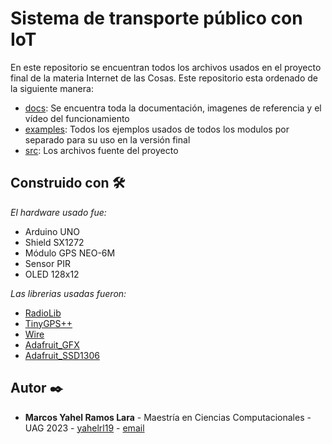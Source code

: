 # Sistema de transporte público con IoT

En este repositorio se encuentran todos los archivos usados en el proyecto final de la materia Internet de las Cosas. Este repositorio esta ordenado de la siguiente manera:
* [docs](https://github.com/yahelrl19/PublicTransportationIoT/tree/7934a1b3b293206fce615c67af403a0525dacc00/docs): Se encuentra toda la documentación, imagenes de referencia y el vídeo del funcionamiento
* [examples](https://github.com/yahelrl19/PublicTransportationIoT/tree/7934a1b3b293206fce615c67af403a0525dacc00/examples): Todos los ejemplos usados de todos los modulos por separado para su uso en la versión final
* [src](https://github.com/yahelrl19/PublicTransportationIoT/tree/7934a1b3b293206fce615c67af403a0525dacc00/src): Los archivos fuente del proyecto

## Construido con 🛠️

_El hardware usado fue:_

* Arduino UNO
* Shield SX1272
* Módulo GPS NEO-6M
* Sensor PIR
* OLED 128x12

_Las librerias usadas fueron:_

* [RadioLib](https://github.com/jgromes/RadioLib)
* [TinyGPS++](https://github.com/mikalhart/TinyGPSPlus/tree/master)
* [Wire](https://github.com/arduino/ArduinoCore-avr/tree/eabd762a1edcf076877b7bec28b7f99099141473/libraries/Wire)
* [Adafruit_GFX](https://github.com/adafruit/Adafruit-GFX-Library)
* [Adafruit_SSD1306](https://github.com/adafruit/Adafruit_SSD1306)

## Autor ✒️

* **Marcos Yahel Ramos Lara** - Maestría en Ciencias Computacionales - UAG 2023 - [yahelrl19](https://github.com/yahelrl19) - [email](mailto:marcos.ramos@edu.uag.mx)

